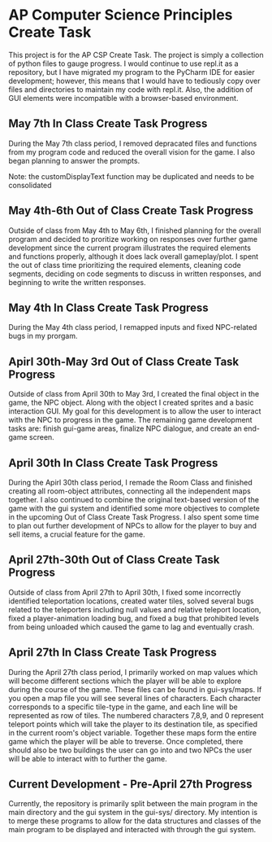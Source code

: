 # AP Computer Science Principles Create Task

This project is for the AP CSP Create Task. The project is simply a collection of python files to gauge progress. I would continue to use repl.it as a repository, but I have migrated my program to the PyCharm IDE for easier development; however, this means that I would have to tediously copy over files and directories to maintain my code with repl.it. Also, the addition of GUI elements were incompatible with a browser-based environment. 

## May 7th In Class Create Task Progress

During the May 7th class period, I removed depracated files and functions from my program code and reduced the overall vision for the game. I also began planning to answer the prompts.

  Note: the customDisplayText function may be duplicated and needs to be consolidated

## May 4th-6th Out of Class Create Task Progress

Outside of class from May 4th to May 6th, I finished planning for the overall program and decided to proritize working on responses over further game development since the current program illustrates the required elements and functions properly, although it does lack overall gameplay/plot. I spent the out of class time prioritizing the required elements, cleaning code segments, deciding on code segments to discuss in written responses, and beginning to write the written responses.

## May 4th In Class Create Task Progress

During the May 4th class period, I remapped inputs and fixed NPC-related bugs in my prorgam.

## Apirl 30th-May 3rd Out of Class Create Task Progress

Outside of class from April 30th to May 3rd, I created the final object in the game, the NPC object. Along with the object I created sprites and a basic interaction GUI. My goal for this development is to allow the user to interact with the NPC to progress in the game. The remaining game development tasks are: finish gui-game areas, finalize NPC dialogue, and create an end-game screen.

## April 30th In Class Create Task Progress

During the Apirl 30th class period, I remade the Room Class and finished creating all room-object attributes, connecting all the independent maps together. I also continued to combine the original text-based version of the game with the gui system and identified some more objectives to complete in the upcoming Out of Class Create Task Progress. I also spent some time to plan out further development of NPCs to allow for the player to buy and sell items, a crucial feature for the game.

## April 27th-30th Out of Class Create Task Progress

Outside of class from April 27th to April 30th, I fixed some incorrectly identified teleportation locations, created water tiles, solved several bugs related to the teleporters including null values and relative teleport location, fixed a player-animation loading bug, and fixed a bug that prohibited levels from being unloaded which caused the game to lag and eventually crash. 

## April 27th In Class Create Task Progress

During the April 27th class period, I primarily worked on map values which will become different sections which the player will be able to explore during the course of the game. These files can be found in gui-sys/maps. If you open a map file you will see several lines of characters. Each character corresponds to a specific tile-type in the game, and each line will be represented as row of tiles. The numbered characters 7,8,9, and 0 represent teleport points which will take the player to its destination tile, as specified in the current room's object variable. Together these maps form the entire game which the player will be able to treverse. Once completed, there should also be two buildings the user can go into and two NPCs the user will be able to interact with to further the game.

## Current Development - Pre-April 27th Progress

Currently, the repository is primarily split between the main program in the main directory and the gui system in the gui-sys/ directory. My intention is to merge these programs to allow for the data structures and classes of the main program to be displayed and interacted with through the gui system.
